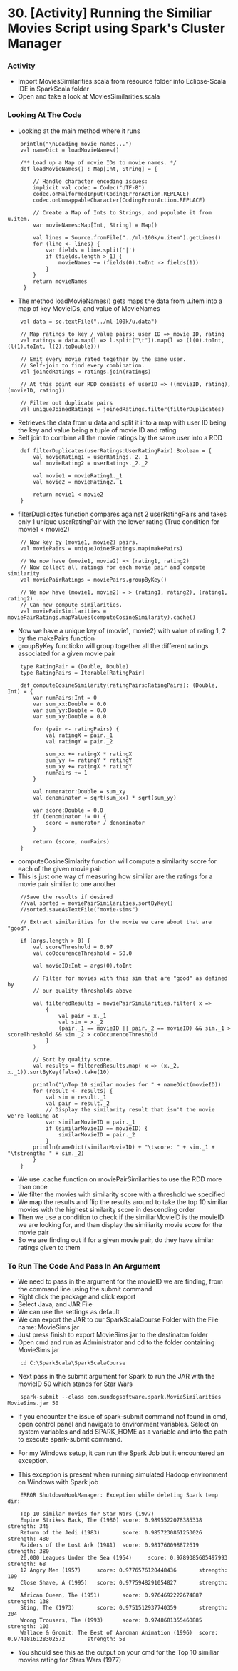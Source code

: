 # 30. [Activity] Running the Similiar Movies Script using Spark's Cluster Manager

### Activity
* Import MoviesSimilarities.scala from resource folder into Eclipse-Scala IDE in SparkScala folder
* Open and take a look at MoviesSimilarities.scala

### Looking At The Code
* Looking at the main method where it runs
```
	println("\nLoading movie names...")
    val nameDict = loadMovieNames()

  	/** Load up a Map of movie IDs to movie names. */
  	def loadMovieNames() : Map[Int, String] = {
    
    	// Handle character encoding issues:
    	implicit val codec = Codec("UTF-8")
    	codec.onMalformedInput(CodingErrorAction.REPLACE)
  		codec.onUnmappableCharacter(CodingErrorAction.REPLACE)

  		// Create a Map of Ints to Strings, and populate it from u.item.
    	var movieNames:Map[Int, String] = Map()

    	val lines = Source.fromFile("../ml-100k/u.item").getLines()
    	for (line <- lines) {
       		var fields = line.split('|')
       		if (fields.length > 1) {
       			movieNames += (fields(0).toInt -> fields(1))
       		}
     	}
     	return movieNames
     }
```
* The method loadMovieNames() gets maps the data from u.item into a map of key MovieIDs, and value of MovieNames

```
	val data = sc.textFile("../ml-100k/u.data")

	// Map ratings to key / value pairs: user ID => movie ID, rating
	val ratings = data.map(l => l.split("\t")).map(l => (l(0).toInt, (l(1).toInt, l(2).toDouble)))

	// Emit every movie rated together by the same user.
	// Self-join to find every combination.
	val joinedRatings = ratings.join(ratings)   

	// At this point our RDD consists of userID => ((movieID, rating), (movieID, rating))

	// Filter out duplicate pairs
	val uniqueJoinedRatings = joinedRatings.filter(filterDuplicates)
```
* Retrieves the data from u.data and split it into a map with user ID being the key and value being a tuple of movie ID and rating
* Self join to combine all the movie ratings by the same user into a RDD

```
	def filterDuplicates(userRatings:UserRatingPair):Boolean = {
		val movieRating1 = userRatings._2._1
		val movieRating2 = userRatings._2._2
    
    	val movie1 = movieRating1._1
    	val movie2 = movieRating2._1
    
    	return movie1 < movie2
  	}
```
* filterDuplicates function compares against 2 userRatingPairs and takes only 1 unique userRatingPair with the lower rating (True condition for movie1 < movie2)

```
	// Now key by (movie1, movie2) pairs.
	val moviePairs = uniqueJoinedRatings.map(makePairs)

	// We now have (movie1, movie2) => (rating1, rating2)
	// Now collect all ratings for each movie pair and compute similarity
	val moviePairRatings = moviePairs.groupByKey()

	// We now have (movie1, movie2) = > (rating1, rating2), (rating1, rating2) ...
	// Can now compute similarities.
	val moviePairSimilarities = moviePairRatings.mapValues(computeCosineSimilarity).cache()
```
* Now we have a unique key of (movie1, movie2) with value of rating 1, 2 by the makePairs function
* groupByKey functiokn will group together all the different ratings associated for a given movie pair

```
	type RatingPair = (Double, Double)
	type RatingPairs = Iterable[RatingPair]

	def computeCosineSimilarity(ratingPairs:RatingPairs): (Double, Int) = {
		var numPairs:Int = 0
		var sum_xx:Double = 0.0
		var sum_yy:Double = 0.0
		var sum_xy:Double = 0.0

		for (pair <- ratingPairs) {
			val ratingX = pair._1
			val ratingY = pair._2

			sum_xx += ratingX * ratingX
			sum_yy += ratingY * ratingY
			sum_xy += ratingX * ratingY
			numPairs += 1
		}

		val numerator:Double = sum_xy
		val denominator = sqrt(sum_xx) * sqrt(sum_yy)

		var score:Double = 0.0
		if (denominator != 0) {
			score = numerator / denominator
		}

		return (score, numPairs)
	}
```
* computeCosineSimlarity function will compute a similarity score for each of the given movie pair
* This is just one way of measuring how similiar are the ratings for a movie pair similiar to one another

```
	//Save the results if desired
	//val sorted = moviePairSimilarities.sortByKey()
	//sorted.saveAsTextFile("movie-sims")

	// Extract similarities for the movie we care about that are "good".

	if (args.length > 0) {
		val scoreThreshold = 0.97
		val coOccurenceThreshold = 50.0

		val movieID:Int = args(0).toInt

		// Filter for movies with this sim that are "good" as defined by
		// our quality thresholds above     

		val filteredResults = moviePairSimilarities.filter( x =>
			{
				val pair = x._1
				val sim = x._2
				(pair._1 == movieID || pair._2 == movieID) && sim._1 > scoreThreshold && sim._2 > coOccurenceThreshold
			}
		)

		// Sort by quality score.
		val results = filteredResults.map( x => (x._2, x._1)).sortByKey(false).take(10)

		println("\nTop 10 similar movies for " + nameDict(movieID))
		for (result <- results) {
			val sim = result._1
			val pair = result._2
			// Display the similarity result that isn't the movie we're looking at
			var similarMovieID = pair._1
			if (similarMovieID == movieID) {
				similarMovieID = pair._2
			}
		println(nameDict(similarMovieID) + "\tscore: " + sim._1 + "\tstrength: " + sim._2)
		}
	}
```
* We use .cache function on moviePairSimilarities to use the RDD more than once
* We filter the movies with similarity score with a threshold we specified
* We map the results and flip the results around to take the top 10 similiar movies with the highest similarity score in descending order
* Then we use a condition to check if the similiarMovieID is the movieID we are looking for, and than display the similiarity movie score for the movie pair
* So we are finding out if for a given movie pair, do they have similar ratings given to them

### To Run The Code And Pass In An Argument
* We need to pass in the argument for the movieID we are finding, from the command line using the submit command
* Right click the package and click export
* Select Java, and JAR File
* We can use the settings as default
* We can export the JAR to our SparkScalaCourse Folder with the File name: MovieSims.jar
* Just press finish to export MovieSims.jar to the destinaton folder
* Open cmd and run as Administrator and cd to the folder containing MovieSims.jar
```
	cd C:\SparkScala\SparkScalaCourse
```

* Next pass in the submit argument for Spark to run the JAR with the movieID 50 which stands for Star Wars
```
	spark-submit --class com.sundogsoftware.spark.MovieSimilarities MovieSims.jar 50
```
* If you encounter the issue of spark-submit command not found in cmd, open control panel and navigate to environment variables. Select on system variables and add SPARK_HOME as a variable and into the path to execute spark-submit command.

* For my Windows setup, it can run the Spark Job but it encountered an exception.
* This exception is present when running simulated Hadoop environment on Windows with Spark job
```
	ERROR ShutdownHookManager: Exception while deleting Spark temp dir:
```

```
	Top 10 similar movies for Star Wars (1977)
	Empire Strikes Back, The (1980) score: 0.9895522078385338       strength: 345
	Return of the Jedi (1983)       score: 0.9857230861253026       strength: 480
	Raiders of the Lost Ark (1981)  score: 0.981760098872619        strength: 380
	20,000 Leagues Under the Sea (1954)     score: 0.9789385605497993       strength: 68
	12 Angry Men (1957)     score: 0.9776576120448436       strength: 109
	Close Shave, A (1995)   score: 0.9775948291054827       strength: 92
	African Queen, The (1951)       score: 0.9764692222674887       strength: 138
	Sting, The (1973)       score: 0.9751512937740359       strength: 204
	Wrong Trousers, The (1993)      score: 0.9748681355460885       strength: 103
	Wallace & Gromit: The Best of Aardman Animation (1996)  score: 0.9741816128302572       strength: 58
```
* You should see this as the output on your cmd for the Top 10 similiar movies rating for Stars Wars (1977)